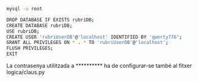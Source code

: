 ```bash
mysql -u root

DROP DATABASE IF EXISTS rubriDB;
CREATE DATABASE rubriDB;
USE rubriDB;
CREATE USER 'rubriUserDB'@'localhost' IDENTIFIED BY 'qwerty776';
GRANT ALL PRIVILEGES ON * . * TO 'rubriUserDB'@'localhost';
FLUSH PRIVILEGES;
EXIT
```

La contrasenya utilitzada a ********** ha de configurar-se també al fitxer logica/claus.py

